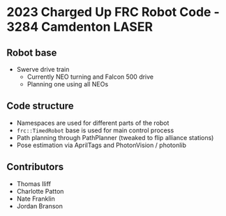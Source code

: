 # 2023 Charged Up FRC Robot Code - 3284 Camdenton LASER

## Robot base
* Swerve drive train
    * Currently NEO turning and Falcon 500 drive
    * Planning one using all NEOs

## Code structure
* Namespaces are used for different parts of the robot
* `frc::TimedRobot` base is used for main control process
* Path planning through PathPlanner (tweaked to flip alliance stations)
* Pose estimation via AprilTags and PhotonVision / photonlib

## Contributors
* Thomas Iliff
* Charlotte Patton
* Nate Franklin
* Jordan Branson